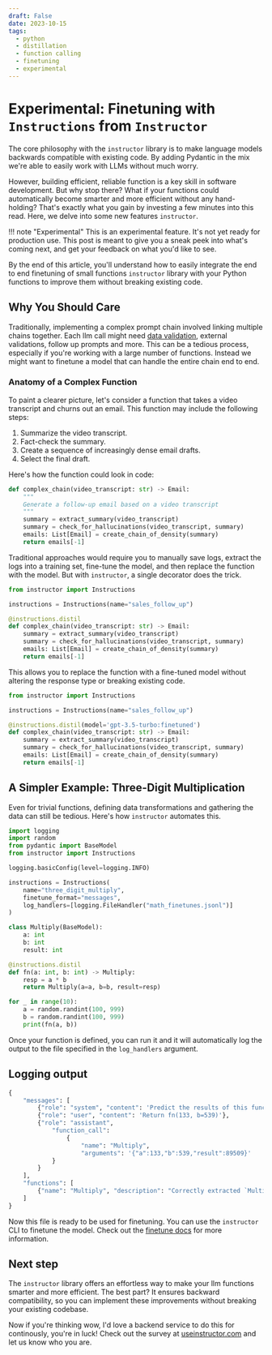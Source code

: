 ```yaml
---
draft: False  
date: 2023-10-15
tags:
  - python
  - distillation
  - function calling
  - finetuning
  - experimental
---
```


# Experimental: Finetuning with `Instructions` from `Instructor`

The core philosophy with the `instructor` library is to make language models backwards compatible with existing code. By adding Pydantic in the mix we're able to easily work with LLMs without much worry.

However, building efficient, reliable function is a key skill in software development. But why stop there? What if your functions could automatically become smarter and more efficient without any hand-holding? That's exactly what you gain by investing a few minutes into this read. Here, we delve into some new features `instructor`. 

!!! note "Experimental"
    This is an experimental feature. It's not yet ready for production use. This post is meant to give you a sneak peek into what's coming next, and get your feedback on what you'd like to see.

By the end of this article, you'll understand how to easily integrate the end to end finetuning of small functions `instructor` library with your Python functions to improve them without breaking existing code.

## Why You Should Care

Traditionally, implementing a complex prompt chain involved linking multiple chains together. Each llm call might need [data validation](https://jxnl.github.io/instructor/reask_validation/), external validations, follow up prompts and more. This can be a tedious process, especially if you're working with a large number of functions. Instead we might want to finetune a model that can handle the entire chain end to end.

### Anatomy of a Complex Function

To paint a clearer picture, let's consider a function that takes a video transcript and churns out an email. This function may include the following steps:

1. Summarize the video transcript.
2. Fact-check the summary.
3. Create a sequence of increasingly dense email drafts.
4. Select the final draft.

Here's how the function could look in code:

```python
def complex_chain(video_transcript: str) -> Email:
    """
    Generate a follow-up email based on a video transcript
    """
    summary = extract_summary(video_transcript)
    summary = check_for_hallucinations(video_transcript, summary)
    emails: List[Email] = create_chain_of_density(summary)
    return emails[-1]
```

Traditional approaches would require you to manually save logs, extract the logs into a training set, fine-tune the model, and then replace the function with the model. But with `instructor`, a single decorator does the trick.

```python
from instructor import Instructions

instructions = Instructions(name="sales_follow_up")

@instructions.distil
def complex_chain(video_transcript: str) -> Email:
    summary = extract_summary(video_transcript)
    summary = check_for_hallucinations(video_transcript, summary)
    emails: List[Email] = create_chain_of_density(summary)
    return emails[-1]
```

This allows you to replace the function with a fine-tuned model without altering the response type or breaking existing code.

```python
from instructor import Instructions

instructions = Instructions(name="sales_follow_up")

@instructions.distil(model='gpt-3.5-turbo:finetuned')
def complex_chain(video_transcript: str) -> Email:
    summary = extract_summary(video_transcript)
    summary = check_for_hallucinations(video_transcript, summary)
    emails: List[Email] = create_chain_of_density(summary)
    return emails[-1]
```

## A Simpler Example: Three-Digit Multiplication

Even for trivial functions, defining data transformations and gathering the data can still be tedious. Here's how `instructor` automates this.

```python
import logging
import random
from pydantic import BaseModel
from instructor import Instructions

logging.basicConfig(level=logging.INFO)

instructions = Instructions(
    name="three_digit_multiply",
    finetune_format="messages",
    log_handlers=[logging.FileHandler("math_finetunes.jsonl")]
)

class Multiply(BaseModel):
    a: int
    b: int
    result: int

@instructions.distil
def fn(a: int, b: int) -> Multiply:
    resp = a * b
    return Multiply(a=a, b=b, result=resp)

for _ in range(10):
    a = random.randint(100, 999)
    b = random.randint(100, 999)
    print(fn(a, b))
```

Once your function is defined, you can run it and it will automatically log the output to the file specified in the `log_handlers` argument.

## Logging output

```python
{
    "messages": [
        {"role": "system", "content": 'Predict the results of this function: ...'},
        {"role": "user", "content": 'Return fn(133, b=539)'},
        {"role": "assistant", 
            "function_call": 
                {
                    "name": "Multiply", 
                    "arguments": '{"a":133,"b":539,"result":89509}'
            }
        }
    ],
    "functions": [
        {"name": "Multiply", "description": "Correctly extracted `Multiply`..."}
    ]
}
```

Now this file is ready to be used for finetuning. You can use the `instructor` CLI to finetune the model. Check out the [finetune docs](https://jxnl.github.io/instructor/cli/finetune/) for more information.

## Next step

The `instructor` library offers an effortless way to make your llm functions smarter and more efficient. The best part? It ensures backward compatibility, so you can implement these improvements without breaking your existing codebase. 

Now if you're thinking wow, I'd love a backend service to do this for continously, you're in luck! Check out the survey at [useinstructor.com](https://useinstructor.com) and let us know who you are.